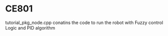 # CE801

tutorial_pkg_node.cpp conatins the code to run the robot with Fuzzy control Logic and PID algorithm
